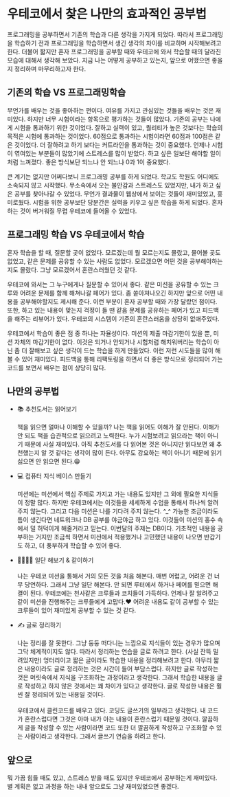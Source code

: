 # 우테코에서 찾은 나만의 효과적인 공부법

프로그래밍을 공부하면서 기존의 학습과 다른 생각을 가지게 되었다.
따라서 프로그래밍을 학습하기 전과 프로그래밍을 학습하면서 생긴 생각의 차이를 비교하며 시작해보려고 한다.
더불어 짧지만 혼자 프로그래밍을 공부할 때와 우테코에 와서 학습할 때의 달라진 모습에 대해서 생각해 보았다. 
지금 나는 어떻게 공부하고 있는지, 앞으로 어땠으면 좋을지 정리하며 마무리하고자 한다.

## 기존의 학습 VS 프로그래밍학습

무언가를 배우는 것을 좋아하는 편이다. 여유를 가지고 관심있는 것들을 배우는 것은 재미있다. 하지만 너무 시험이라는 항목으로 평가하는 것들이 많았다. 
기존의 공부는 나에게 시험을 통과하기 위한 것이었다. 잘하고 실력이 있고, 퀄리티가 높은 것보다는 학습의 목적은 시험에 통과하는 것이었다. 
60점으로 통과하는 시험이라면 60점과 100점은 같은 것이었다. 더 잘하려고 하기 보다는 커트라인을 통과하는 것이 중요했다.
언제나 시험이 엮여있는 부분들이 많았기에 스트레스를 많이 받았다. 하고 싶은 일보단 해야할 일이처럼 느껴졌다. 좋은 방식보단 되느냐 안 되느냐 0과 1이 중요했다.

큰 계기는 없지만 어쩌다보니 프로그래밍 공부를 하게 되었다. 학교도 학원도 어디에도 소속되지 않고 시작했다. 무소속에서 오는 불안감과 스트레스도 있었지만, 내가 하고 싶은 공부를 찾아나갈 수 있었다.
무언가 결과물이 웹상에서 보이는 것들이 재미있었고, 흥미로웠다. 시험을 위한 공부보단 당분간은 실력을 키우고 싶은 학습을 하게 되었다.
혼자하는 것이 버거워질 무렵 우테코에 들어올 수 있었다.

## 프로그래밍 학습 VS 우테코에서 학습

혼자 학습을 할 때, 질문할 곳이 없었다. 모르겠는데 뭘 모르는지도 몰랐고, 물어볼 곳도 없었고, 같은 문제를 공유할 수 있는 사람도 없었다. 
모르겠으면 어떤 것을 공부해야하는지도 몰랐다. 그냥 모르겠어서 혼란스러웠던 것 같다.

우테코에 와서는 그 누구에게나 질문할 수 있어서 좋다. 같은 미션을 공유할 수 있는 크루와 어려운 문제를 함께 해쳐나갈 페어가 있다. 
좀 쏟아져나오긴 하지만 앞으로 어떤 내용을 공부해야할지도 제시해 준다. 이런 부분이 혼자 공부할 때와 가장 달랐던 점이다. 또한, 하고 있는 내용이 맞는지 걱정이 들 땐
같음 문제를 공유하는 페어가 있고 피드백을 해주는 리뷰어가 있다. 우테코의 시스템이 기존의 혼란스러움을 상당히 없애주었다.

우테코에서 학습이 좋은 점 중 하나는 자율성이다. 미션의 제출 마감기한이 있을 뿐, 미션 자체의 마감기한이 없다. 
이것은 되거나 안되거나 시험처럼 해치워버리는 학습이 아닌 좀 더 잘해보고 싶은 생각이 드는 학습을 하게 만들었다. 이런 저런 시도들을 많이 해볼 수 있어 재미있다.
피드백을 통해 리팩토링을 하면서 더 좋은 방식으로 정리되어 가는 코드를 보면서 배우는 점이 상당히 많다.

## 나만의 공부법
- 📚 추천도서는 읽어보기    
  </br>
  책을 읽으면 얼마나 이해할 수 있을까? 나는 책을 읽어도 이해가 잘 안된다. 이해가 안 되도 책을 습관적으로 읽으려고 노력한다. 
  누가 시험보려고 읽으라는 책이 아니기 때문에 사실 재미있다. 아직 추천도서를 다 읽어본 것은 아니지만 읽다보면 왜 추천했는지 알 것 같다는 생각이 많이 든다. 
  아무도 강요하는 책이 아니기 때문에 읽기 싫으면 안 읽으면 된다.😁
  

- 💻 컴퓨터 지식 베이스 만들기   
  </br>
  미션에는 미션에서 핵심 주제로 가지고 가는 내용도 있지만 그 외에 필요한 지식들이 정말 많다. 하지만 우테코에서는 이것들을 세세하게 수업을 통해서 하나씩 알려주지 않는다. 
  그리고 다음 미션은 나를 기다려 주지 않는다. ^_^ 가능한 조금이라도 틈이 생긴다면 네트워크나 DB 공부를 야금야금 하고 있다. 이것들이 미션의 홍수 속에서 덜 허덕이게 해줄거라고 믿는다.
  이번달의 주제는 DB이다. 기초적인 내용을 공부하는 거지만 조금씩 하면서 미션에서 적용했거나 고민했던 내용이 나오면 반갑기도 하고, 더 풍부하게 학습할 수 있어 좋다.
  

- 👨‍👩‍👧‍👦 일단 해보기 & 같이하기    
  </br>
  나는 우테코 미션을 통해서 거의 모든 것을 처음 해본다. 매번 어렵고, 어려운 건 너무 당연하다. 그래서 그냥 일단 해본다. 안 되면 루터에서 하거나 페어를 믿으면 해결이 된다. 
  우테코에는 천사같은 크루들과 코치들이 가득하다. 언제나 잘 알려주고 같이 미션을 진행해주는 크루들에게 고맙다.♥️ 어려운 내용도 같이 공부할 수 있는 크루들이 있어 재미있게 공부할 수 있는 것 같다.


- ✍️ 글로 정리하기    
  </br>
  나는 정리를 잘 못한다. 그냥 둥둥 떠다니는 느낌으로 지식들이 있는 경우가 많으며 그닥 체계적이지도 않다. 따라서 정리하는 연습을 글로 하려고 한다. 
  (사실 잔뜩 밀려있지만) 엉터리이고 짧은 글이라도 학습한 내용을 정리해보려고 한다. 아무리 짧은 내용이라도 글로 정리하는 것은 시간이 들어 부담스럽다. 
  하지만 글로 작성하는 것은 머릿속에서 지식을 구조화하는 과정이라고 생각한다. 그래서 학습한 내용을 글로 작성하고 하지 않은 것에서는 꽤 차이가 있다고 생각한다. 
  글로 작성한 내용은 훨씬 잘 정리되어 있는 내용일 것이다.   
  </br>
  우테코에서 클린코드를 배우고 있다. 코딩도 글쓰기의 일부라고 생각한다. 내 코드가 혼란스럽다면 그것은 아마 내가 아는 내용이 혼란스럽기 때문일 것이다.
  깔끔하게 글을 작성할 수 있는 사람이라면 코드 또한 더 깔끔하게 작성하고 구조화할 수 있는 사람이라고 생각한다. 그래서 글쓰기 연습을 하려고 한다.

## 앞으로
뭐 가끔 힘들 때도 있고, 스트레스 받을 때도 있지만 우테코에서 공부하는게 재미있다. 별 계획은 없고 과정을 하는 내내 앞으로도 그냥 재미있었으면 좋겠다. 